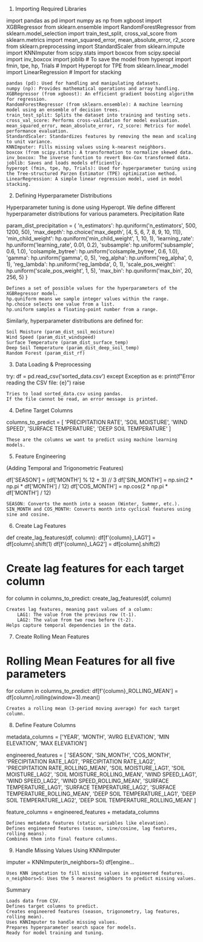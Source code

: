 1. Importing Required Libraries

import pandas as pd
import numpy as np
from xgboost import XGBRegressor
from sklearn.ensemble import RandomForestRegressor
from sklearn.model_selection import train_test_split, cross_val_score
from sklearn.metrics import mean_squared_error, mean_absolute_error, r2_score
from sklearn.preprocessing import StandardScaler
from sklearn.impute import KNNImputer
from scipy.stats import boxcox
from scipy.special import inv_boxcox
import joblib  # To save the model
from hyperopt import fmin, tpe, hp, Trials  # Import Hyperopt for TPE
from sklearn.linear_model import LinearRegression  # Import for stacking

    pandas (pd): Used for handling and manipulating datasets.
    numpy (np): Provides mathematical operations and array handling.
    XGBRegressor (from xgboost): An efficient gradient boosting algorithm for regression.
    RandomForestRegressor (from sklearn.ensemble): A machine learning model using an ensemble of decision trees.
    train_test_split: Splits the dataset into training and testing sets.
    cross_val_score: Performs cross-validation for model evaluation.
    mean_squared_error, mean_absolute_error, r2_score: Metrics for model performance evaluation.
    StandardScaler: Standardizes features by removing the mean and scaling to unit variance.
    KNNImputer: Fills missing values using k-nearest neighbors.
    boxcox (from scipy.stats): A transformation to normalize skewed data.
    inv_boxcox: The inverse function to revert Box-Cox transformed data.
    joblib: Saves and loads models efficiently.
    hyperopt (fmin, tpe, hp, Trials): Used for hyperparameter tuning using the Tree-structured Parzen Estimator (TPE) optimization method.
    LinearRegression: A simple linear regression model, used in model stacking.

2. Defining Hyperparameter Distributions

Hyperparameter tuning is done using Hyperopt. We define different hyperparameter distributions for various parameters.
Precipitation Rate

param_dist_precipitation = {
    'n_estimators': hp.quniform('n_estimators', 500, 1200, 50),
    'max_depth': hp.choice('max_depth', [4, 5, 6, 7, 8, 9, 10, 11]),
    'min_child_weight': hp.quniform('min_child_weight', 1, 10, 1),
    'learning_rate': hp.uniform('learning_rate', 0.01, 0.2),
    'subsample': hp.uniform('subsample', 0.6, 1.0),
    'colsample_bytree': hp.uniform('colsample_bytree', 0.6, 1.0),
    'gamma': hp.uniform('gamma', 0, 5),
    'reg_alpha': hp.uniform('reg_alpha', 0, 1),
    'reg_lambda': hp.uniform('reg_lambda', 0, 1),
    'scale_pos_weight': hp.uniform('scale_pos_weight', 1, 5),
    'max_bin': hp.quniform('max_bin', 20, 256, 5)
}

    Defines a set of possible values for the hyperparameters of the XGBRegressor model.
    hp.quniform means we sample integer values within the range.
    hp.choice selects one value from a list.
    hp.uniform samples a floating-point number from a range.

Similarly, hyperparameter distributions are defined for:

    Soil Moisture (param_dist_soil_moisture)
    Wind Speed (param_dist_windspeed)
    Surface Temperature (param_dist_surface_temp)
    Deep Soil Temperature (param_dist_deep_soil_temp)
    Random Forest (param_dist_rf)

3. Data Loading & Preprocessing

try:
    df = pd.read_csv('sorted_data.csv')
except Exception as e:
    print(f"Error reading the CSV file: {e}")
    raise

    Tries to load sorted_data.csv using pandas.
    If the file cannot be read, an error message is printed.

4. Define Target Columns

columns_to_predict = [
    'PRECIPITATION RATE', 'SOIL MOISTURE', 'WIND SPEED',
    'SURFACE TEMPERATURE', 'DEEP SOIL TEMPERATURE'
]

    These are the columns we want to predict using machine learning models.

5. Feature Engineering

(Adding Temporal and Trigonometric Features)

df['SEASON'] = (df['MONTH'] % 12 + 3) // 3
df['SIN_MONTH'] = np.sin(2 * np.pi * df['MONTH'] / 12)
df['COS_MONTH'] = np.cos(2 * np.pi * df['MONTH'] / 12)

    SEASON: Converts the month into a season (Winter, Summer, etc.).
    SIN_MONTH and COS_MONTH: Converts month into cyclical features using sine and cosine.

6. Create Lag Features

def create_lag_features(df, column):
    df[f'{column}_LAG1'] = df[column].shift(1)
    df[f'{column}_LAG2'] = df[column].shift(2)

# Create lag features for each target column
for column in columns_to_predict:
    create_lag_features(df, column)

    Creates lag features, meaning past values of a column:
        LAG1: The value from the previous row (t-1).
        LAG2: The value from two rows before (t-2).
    Helps capture temporal dependencies in the data.

7. Create Rolling Mean Features

# Rolling Mean Features for all five parameters
for column in columns_to_predict:
    df[f'{column}_ROLLING_MEAN'] = df[column].rolling(window=3).mean()

    Creates a rolling mean (3-period moving average) for each target column.

8. Define Feature Columns

metadata_columns = ['YEAR', 'MONTH', 'AVRG ELEVATION', 'MIN ELEVATION', 'MAX ELEVATION']

engineered_features = [
    'SEASON', 'SIN_MONTH', 'COS_MONTH',
    'PRECIPITATION RATE_LAG1', 'PRECIPITATION RATE_LAG2', 'PRECIPITATION RATE_ROLLING_MEAN',
    'SOIL MOISTURE_LAG1', 'SOIL MOISTURE_LAG2', 'SOIL MOISTURE_ROLLING_MEAN',
    'WIND SPEED_LAG1', 'WIND SPEED_LAG2', 'WIND SPEED_ROLLING_MEAN',
    'SURFACE TEMPERATURE_LAG1', 'SURFACE TEMPERATURE_LAG2', 'SURFACE TEMPERATURE_ROLLING_MEAN',
    'DEEP SOIL TEMPERATURE_LAG1', 'DEEP SOIL TEMPERATURE_LAG2', 'DEEP SOIL TEMPERATURE_ROLLING_MEAN'
]

feature_columns = engineered_features + metadata_columns

    Defines metadata features (static variables like elevation).
    Defines engineered features (season, sine/cosine, lag features, rolling means).
    Combines them into final feature columns.

9. Handle Missing Values Using KNNImputer

imputer = KNNImputer(n_neighbors=5)
df[engine... 

    Uses KNN imputation to fill missing values in engineered features.
    n_neighbors=5: Uses the 5 nearest neighbors to predict missing values.

Summary

    Loads data from CSV.
    Defines target columns to predict.
    Creates engineered features (season, trigonometry, lag features, rolling mean).
    Uses KNNImputer to handle missing values.
    Prepares hyperparameter search space for models.
    Ready for model training and tuning.
